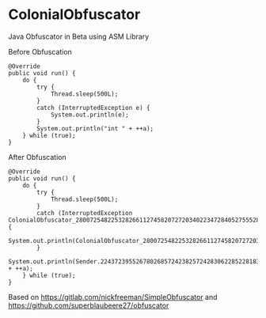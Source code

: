 # ColonialObfuscator
Java Obfuscator in Beta using ASM Library

Before Obfuscation


    @Override
    public void run() {
        do {
            try {
                Thread.sleep(500L);
            }
            catch (InterruptedException e) {
                System.out.println(e);
            }
            System.out.println("int " + ++a);
        } while (true);
    }
    
After Obfuscation


    @Override
    public void run() {
        do {
            try {
                Thread.sleep(500L);
            }
            catch (InterruptedException ColonialObfuscator_2800725482253282661127458207272034022347284052755528347) {
                System.out.println(ColonialObfuscator_2800725482253282661127458207272034022347284052755528347);
            }
            System.out.println(Sender.2243723955267802685724238257242830622852281832190225217((char[])Sender.2411721019268352396522401255212806322301270322260221155((String)"\u5025\u5023\u5030\u5065")) + ++a);
        } while (true);
    }





Based on https://gitlab.com/nickfreeman/SimpleObfuscator and https://github.com/superblaubeere27/obfuscator
